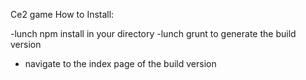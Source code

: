 Ce2 game How to Install:

-lunch npm install in your directory
-lunch grunt to generate the build version
- navigate to the index page of the build version
